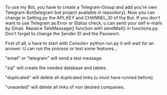 To use my Bot, you have to create a Telegram-Group and add you're own Telegram-Bot(telegram bot project available in repository). Now you can change in Setting.py the API_KEY and CHANNEL_ID of the Bot. 
If you don't want to use Telegram as Error or Status check, u can send your self e-mails by Gmail. Repalce TeleMessage() function with sendMail() in functions.py. Don't forget to change the Sender ID and the Passwort. 

First of all, u have to start with Console> python run.py
It will wait for an answer. U can run the process or test some features...


"email" or "telegram" will send a test message.

"sql" will create the needed database and tables.

"duplicated" will delete all duplicated links.(u must have runned before)

"unwanted" will delete all links of non desired companies.
